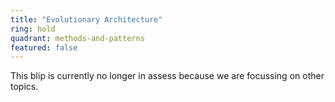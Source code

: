 ```yaml
---
title: "Evolutionary Architecture"
ring: hold
quadrant: methods-and-patterns
featured: false
---
```


This blip is currently no longer in assess because we are focussing on other topics.

